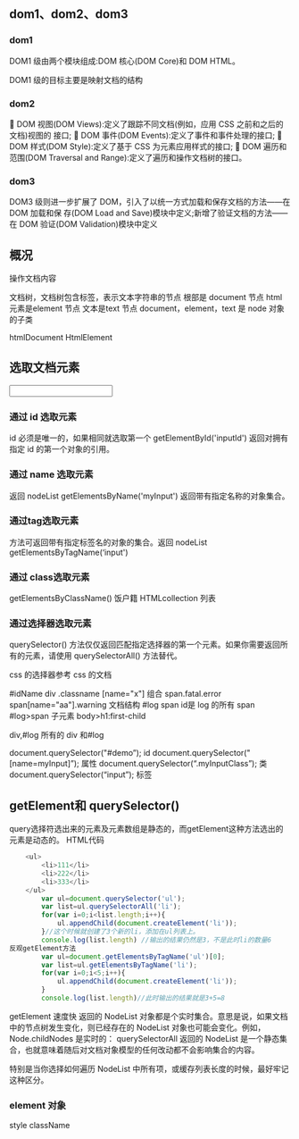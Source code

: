 ## dom1、dom2、dom3
### dom1
 DOM1 级由两个模块组成:DOM 核心(DOM Core)和 DOM HTML。
 
 DOM1 级的目标主要是映射文档的结构
 
### dom2
 DOM 视图(DOM Views):定义了跟踪不同文档(例如，应用 CSS 之前和之后的文档)视图的
接口;
 DOM 事件(DOM Events):定义了事件和事件处理的接口;
 DOM 样式(DOM Style):定义了基于 CSS 为元素应用样式的接口;
 DOM 遍历和范围(DOM Traversal and Range):定义了遍历和操作文档树的接口。

### dom3

DOM3 级则进一步扩展了 DOM，引入了以统一方式加载和保存文档的方法——在 DOM 加载和保 存(DOM Load and Save)模块中定义;新增了验证文档的方法——在 DOM 验证(DOM Validation)模块中定义
## 概况
 操作文档内容
 
 文档树，文档树包含标签，表示文本字符串的节点
 根部是 document 节点
 html 元素是element 节点
 文本是text 节点
 document，element，text 是 node 对象的子类
 
 htmlDocument
 HtmlElement

 ## 选取文档元素
<input id="inputId" name="myInput" type="text" size="20" /><br />
### 通过 id 选取元素
id 必须是唯一的，如果相同就选取第一个
getElementById('inputId')
返回对拥有指定 id 的第一个对象的引用。
### 通过 name 选取元素
返回 nodeList
getElementsByName('myInput')
返回带有指定名称的对象集合。
### 通过tag选取元素
方法可返回带有指定标签名的对象的集合。返回 nodeList
getElementsByTagName(‘input')

### 通过 class选取元素
getElementsByClassName()
饭户籍 HTMLcollection 列表

### 通过选择器选取元素

querySelector() 
方法仅仅返回匹配指定选择器的第一个元素。如果你需要返回所有的元素，请使用 querySelectorAll() 方法替代。

css 的选择器参考 css 的文档

#idName div .classname [name="x"]
组合
span.fatal.error
span[name="aa"].warning
文档结构
#log span   id是 log 的所有 span
#log>span 子元素
body>h1:first-child

div,#log 所有的 div 和#log

document.querySelector("#demo”); id
document.querySelector("[name=myInput]”); 属性
document.querySelector(“.myInputClass”); 类
document.querySelector(“input”); 标签
 
## getElement和 querySelector()
query选择符选出来的元素及元素数组是静态的，而getElement这种方法选出的元素是动态的。
HTML代码
```js
    <ul>
        <li>111</li>
        <li>222</li>
        <li>333</li>
    </ul>
        var ul=document.querySelector('ul');
        var list=ul.querySelectorAll('li');
        for(var i=0;i<list.length;i++){
            ul.appendChild(document.createElement('li'));
        }//这个时候就创建了3个新的li，添加在ul列表上。
        console.log(list.length) //输出的结果仍然是3，不是此时li的数量6
反观getElement方法
        var ul=document.getElementsByTagName('ul')[0];
        var list=ul.getElementsByTagName('li');
        for(var i=0;i<5;i++){
            ul.appendChild(document.createElement('li'));
        }   
        console.log(list.length)//此时输出的结果就是3+5=8
```
getElement
速度快
返回的 NodeList 对象都是个实时集合。意思是说，如果文档中的节点树发生变化，则已经存在的 NodeList 对象也可能会变化。例如，Node.childNodes 是实时的：
querySelectorAll 
返回的 NodeList 是一个静态集合，也就意味着随后对文档对象模型的任何改动都不会影响集合的内容。

特别是当你选择如何遍历 NodeList 中所有项，或缓存列表长度的时候，最好牢记这种区分。


### element 对象
style
className


